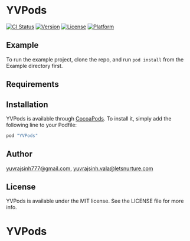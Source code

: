 # YVPods

[![CI Status](http://img.shields.io/travis/yuvrajsinh777@gmail.com/YVPods.svg?style=flat)](https://travis-ci.org/yuvrajsinh777@gmail.com/YVPods)
[![Version](https://img.shields.io/cocoapods/v/YVPods.svg?style=flat)](http://cocoapods.org/pods/YVPods)
[![License](https://img.shields.io/cocoapods/l/YVPods.svg?style=flat)](http://cocoapods.org/pods/YVPods)
[![Platform](https://img.shields.io/cocoapods/p/YVPods.svg?style=flat)](http://cocoapods.org/pods/YVPods)

## Example

To run the example project, clone the repo, and run `pod install` from the Example directory first.

## Requirements

## Installation

YVPods is available through [CocoaPods](http://cocoapods.org). To install
it, simply add the following line to your Podfile:

```ruby
pod "YVPods"
```

## Author

yuvrajsinh777@gmail.com, yuvrajsinh.vala@letsnurture.com

## License

YVPods is available under the MIT license. See the LICENSE file for more info.
# YVPods
